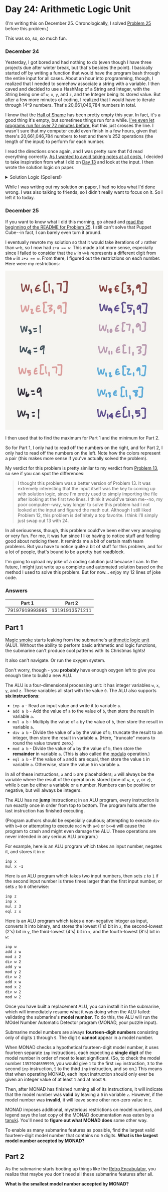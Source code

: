 # Day 24: Arithmetic Logic Unit
(I'm writing this on December 25. Chronologically, I solved [Problem 25](https://github.com/Daphne-Qin/AdventOfCode2021/tree/main/Problem25#day-25-sea-cucumber) before this problem.)

This was so, so, *so* much fun.

### December 24
Yesterday, I got bored and had nothing to do (even though I have three projects due after winter break, but that's besides the point). I basically started off by writing a function that would have the program bash through the entire input for all cases. About an hour into programming, though, I realized that I needed to somehow associate a string with a variable. I then caved and decided to use a HashMap of a String and Integer, with the String being one of `w`, `x`, `y`, and `z`, and the Integer being its stored value. But after a few more minutes of coding, I realized that I would have to iterate through 14^9 numbers. That's 20,661,046,784 numbers in total.

I know that the [Hall of Shame](https://github.com/Daphne-Qin/AdventOfCode2021#longest-runtimes-hall-of-shame-fame) has been pretty empty this year. In fact, it's a good thing it's empty, but sometimes things run for a while. [I've even let programs run for over 72 minutes before.](https://github.com/Daphne-Qin/AdventOfCode2015#longest-runtimes-hall-of-shame-fame) But this just crosses the line. I wasn't sure that my computer could even finish in a few hours, given that there's 20,661,046,784 numbers to test and there's 252 operations (the length of the input) to perform for each number.

I read the directions once again, and I was pretty sure that I'd read everything correctly. [As I wanted to avoid taking notes at all costs](https://github.com/Daphne-Qin/AdventOfCode2021/tree/main/Problem16#day-16-packet-decoder), I decided to take inspiration from what I did on [Day 13](https://github.com/Daphne-Qin/AdventOfCode2021/tree/main/Problem13#day-13-transparent-origami) and look at the input. I then wrote the solution logic on paper.

<details>
  <summary>Solution Logic (Spoilers!)</summary>
  I noticed that <code>inp w</code> appeared a couple of times, and so did the next few lines. This prompted me to copy and paste my entire input into a Google Document and start highlighting the differences between each of the different iterations (there's 14 of them). There's only three differences, but these differences are the key to solving the problem. [This guy explains the logic pretty well.](https://github.com/mrphlip/aoc/blob/master/2021/24.md)
  <br><br>
  I had gotten the case for the <code>div z 1</code> cases, but not the code for the <code>div z 26</code> cases. I kept getting that the <code>add x</code> number had to be equal to the negative of the <code>add y</code> number (I had <code>w+a+b == w</code>, where <code>a</code> is the <code>add x</code> number and <code>b</code> is the <code>add y</code> number). I was aware, though, that the value of <code>x</code> had to turn out to be 0 for the <code>div z 26</code> cases, since if it were 1, then <code>z</code> cannot ever be 0. There were negative numbers for a reason.
</details>

While I was writing out my solution on paper, I had no idea what I'd done wrong. I was also talking to friends, so I didn't really want to focus on it. So I left it to today.

### December 25
If you want to know what I did this morning, go ahead and [read the beginning of the README for Problem 25](https://github.com/Daphne-Qin/AdventOfCode2021/tree/main/Problem25#day-25-sea-cucumber). I still can't solve that Puppet Cube--in fact, I can barely even turn it around.

I eventually rewrote my solution so that it would take iterations of `z` rather than `w+b`, so I now had `z+a == w`. This made a lot more sense, especially since I failed to consider that the `w` in `w+b` represents a different digit from the `w` in `z+a == w`. From there, I figured out the restrictions on each number. Here were my restrictions:

![image](digit-restrictions.jpg)

I then used that to find the maximum for Part 1 and the minimum for Part 2.

So for Part 1, I only had to read off the numbers on the right, and for Part 2, I only had to read off the numbers on the left. Note how the colors represent a pair (this makes more sense if you've actually solved the problem).

My verdict for this problem is pretty similar to my verdict from [Problem 13](https://github.com/Daphne-Qin/AdventOfCode2021/tree/main/Problem13#day-13-transparent-origami), so see if you can spot the differences:

> I thought this problem was a better version of Problem 13. It was extremely interesting that the input itself was the key to coming up with solution logic, since I'm pretty used to simply importing the file after looking at the first two lines. I think it would've taken me--no, my poor computer--way, way longer to solve this problem had I not looked at the input and figured the math out. Although I still liked Problem 12, this problem is definitely a top favorite. I think I'll simply just swap out 13 with 24.

In all seriousness, though, this problem could've been either very annoying or very fun. For me, it was fun since I like having to notice stuff and feeling good about noticing them. It reminds me a bit of certain math team problems. But you have to notice quite a bit of stuff for this problem, and for a lot of people, that's bound to be a pretty bad roadblock.

I'm going to upload my joke of a coding solution just because I can. In the future, I might just write up a complete and automated solution based on the method I used to solve this problem. But for now... enjoy my 12 lines of joke code.

### Answers
| Part 1 | Part 2 |
| :---: | :---: |
| 79197919993985 | 13191913571211 |

## Part 1
[Magic smoke](https://en.wikipedia.org/wiki/Magic_smoke) starts leaking from the submarine's [arithmetic logic unit](https://en.wikipedia.org/wiki/Arithmetic_logic_unit) (ALU). Without the ability to perform basic arithmetic and logic functions, the submarine can't produce cool patterns with its Christmas lights!

It also can't navigate. Or run the oxygen system.

Don't worry, though - you **probably** have enough oxygen left to give you enough time to build a new ALU.

The ALU is a four-dimensional processing unit: it has integer variables `w`, `x`, `y`, and `z`. These variables all start with the value `0`. The ALU also supports **six instructions**:

- `inp a` - Read an input value and write it to variable `a`.
- `add a b` - Add the value of `a` to the value of `b`, then store the result in variable `a`.
- `mul a b` - Multiply the value of `a` by the value of `b`, then store the result in variable `a`.
- `div a b` - Divide the value of `a` by the value of `b`, truncate the result to an integer, then store the result in variable `a`. (Here, "truncate" means to round the value toward zero.)
- `mod a b` - Divide the value of `a` by the value of `b`, then store the **remainder** in variable `a`. (This is also called the [modulo](https://en.wikipedia.org/wiki/Modulo_operation) operation.)
- `eql a b` - If the value of `a` and `b` are equal, then store the value `1` in variable `a`. Otherwise, store the value `0` in variable `a`.

In all of these instructions, `a` and `b` are placeholders; `a` will always be the variable where the result of the operation is stored (one of `w`, `x`, `y`, or `z`), while `b` can be either a variable or a number. Numbers can be positive or negative, but will always be integers.

The ALU has no **jump** instructions; in an ALU program, every instruction is run exactly once in order from top to bottom. The program halts after the last instruction has finished executing.

(Program authors should be especially cautious; attempting to execute `div` with `b=0` or attempting to execute `mod` with `a<0` or `b<=0` will cause the program to crash and might even damage the ALU. These operations are never intended in any serious ALU program.)

For example, here is an ALU program which takes an input number, negates it, and stores it in `x`:

```
inp x
mul x -1
```

Here is an ALU program which takes two input numbers, then sets `z` to `1` if the second input number is three times larger than the first input number, or sets `z` to `0` otherwise:

```
inp z
inp x
mul z 3
eql z x
```

Here is an ALU program which takes a non-negative integer as input, converts it into binary, and stores the lowest (1's) bit in `z`, the second-lowest (2's) bit in `y`, the third-lowest (4's) bit in `x`, and the fourth-lowest (8's) bit in `w`:

```
inp w
add z w
mod z 2
div w 2
add y w
mod y 2
div w 2
add x w
mod x 2
div w 2
mod w 2
```

Once you have built a replacement ALU, you can install it in the submarine, which will immediately resume what it was doing when the ALU failed: validating the submarine's **model number**. To do this, the ALU will run the MOdel Number Automatic Detector program (MONAD, your puzzle input).

Submarine model numbers are always **fourteen-digit numbers** consisting only of digits `1` through `9`. The digit `0` **cannot** appear in a model number.

When MONAD checks a hypothetical fourteen-digit model number, it uses fourteen separate `inp` instructions, each expecting a **single digit** of the model number in order of most to least significant. (So, to check the model number `13579246899999`, you would give `1` to the first `inp` instruction, `3` to the second `inp` instruction, `5` to the third `inp` instruction, and so on.) This means that when operating MONAD, each input instruction should only ever be given an integer value of at least `1` and at most `9`.

Then, after MONAD has finished running all of its instructions, it will indicate that the model number was **valid** by leaving a `0` in variable `z`. However, if the model number was **invalid**, it will leave some other non-zero value in `z`.

MONAD imposes additional, mysterious restrictions on model numbers, and legend says the last copy of the MONAD documentation was eaten by a [tanuki](https://en.wikipedia.org/wiki/Japanese_raccoon_dog). You'll need to **figure out what MONAD does** some other way.

To enable as many submarine features as possible, find the largest valid fourteen-digit model number that contains no `0` digits. **What is the largest model number accepted by MONAD?**

## Part 2
As the submarine starts booting up things like the [Retro Encabulator](https://www.youtube.com/watch?v=RXJKdh1KZ0w), you realize that maybe you don't need all these submarine features after all.

**What is the smallest model number accepted by MONAD?**
